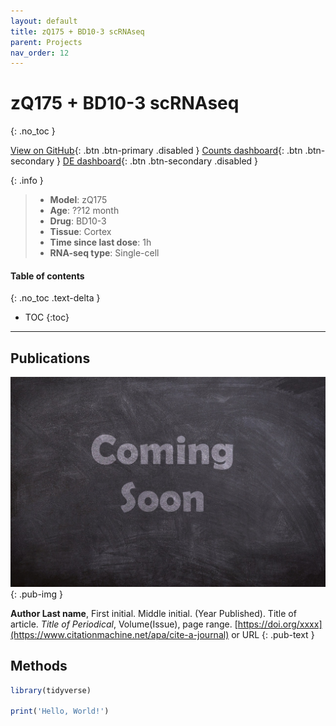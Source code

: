 ```yaml
---
layout: default
title: zQ175 + BD10-3 scRNAseq
parent: Projects
nav_order: 12
---
```


# zQ175 + BD10-3 scRNAseq
{: .no_toc }

[View on GitHub](#){: .btn .btn-primary .disabled }
[Counts dashboard](https://longo-stanford.shinyapps.io/count_zQ175_BD10-3_scRNAseq/){: .btn .btn-secondary }
[DE dashboard](#){: .btn .btn-secondary .disabled }

{: .info }
> - **Model**: zQ175
> - **Age**: ??12 month
> - **Drug**: BD10-3
> - **Tissue**: Cortex
> - **Time since last dose**: 1h
> - **RNA-seq type**: Single-cell

#### Table of contents
{: .no_toc .text-delta }

- TOC
{:toc}

---

## Publications

[![](/assets/images/coming-soon.jpg)](https://pixabay.com/photos/coming-soon-chalk-board-blackboard-2550190/)
{: .pub-img }

**Author Last name**, First initial. Middle initial. (Year Published). Title of article. _Title of Periodical_, Volume(Issue), page range. [https://doi.org/xxxx](https://www.citationmachine.net/apa/cite-a-journal) or URL
{: .pub-text }

## Methods

```r
library(tidyverse)

print('Hello, World!')
```
